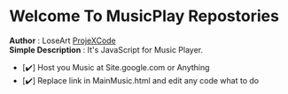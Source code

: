 # Welcome To <b>MusicPlay</b> Repostories
<b>Author</b> : LoseArt [ProjeXCode](https://projexcode.com)
<br/>
<b>Simple Description</b> : It's JavaScript for Music Player.
- [:heavy_check_mark:] Host you Music at Site.google.com or Anything
- [:heavy_check_mark:] Replace link in MainMusic.html and edit any code what to do
